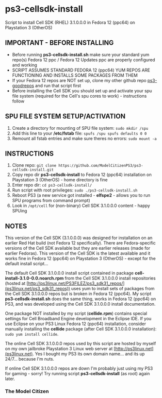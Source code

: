 # ps3-cellsdk-install

Script to install Cell SDK (RHEL) 3.1.0.0.0 in Fedora 12 (ppc64) on Playstation 3 (OtherOS)

## IMPORTANT - BEFORE INSTALLING

- Before running **ps3-cellsdk-install.sh** make sure your standard yum repo(s) Fedora 12 ppc / Fedora 12 Updates ppc are properly configured and working
- SCRIPT ASSUMES STANDARD FEDORA 12 (ppc64) YUM REPOS ARE FUNCTIONING AND INSTALLS SOME PACKAGES FROM THEM
- If your Fedora 12 repos are NOT set up, clone my other github repo [ps3-goodrepos](https://github.com/ModelCitizenPS3/ps3-goodrepos) and run that script first
- Before installing the Cell SDK you should set up and activate your spu file system (required for the Cell's spu cores to work) - instructions follow

## SPU FILE SYSTEM SETUP/ACTIVATION
1. Create a directory for mounting of SPU file system: `sudo mkdir /spu`
2. Add this line to your **/etc/fstab** file: `spufs /spu spufs defaults 0 0`
3. Remount all fstab entries and make sure theres no errors: `sudo mount -a`

## INSTRUCTIONS
1. Clone repo: `git clone https://github.com/ModelCitizenPS3/ps3-cellsdk-install.git`
2. Copy repo dir **ps3-cellsdk-install** to Fedora 12 (ppc64) installation on Playstation 3 (OtherOS) - home directory is fine
3. Enter repo dir: `cd ps3-cellsdk-install/`
4. Run script with root privileges: `sudo ./ps3-cellsdk-install.sh`
5. Reboot PS3 (a new service got installed - **elfspe2** - allows you to run SPU programs from command prompt)
6. Look in `/opt/cell` for (non-binary) Cell SDK 3.1.0.0.0 content - happy SPUing

## NOTES
This version of the Cell SDK (3.1.0.0.0) was designed for installation on an earlier Red Hat build (not Fedora 12 specifically). There are Fedora-specific versions of the Cell SDK available but they are earlier releases (made for earlier Fedoras). This version of the Cell SDK is the latest available and it works fine in Fedora 12 (ppc64) on Playstation 3 (OtherOS) - except for the default install script...

The default Cell SDK 3.1.0.0.0 install script contained in package **cell-install-3.1.0-0.0.noarch.rpm** from the Cell SDK 3.1.0.0.0 install repositories (hosted at [http://ps3linux.net/PS3FILEZ/ps3_sdk31_repos/](ps3linux.net/ps3_sdk31_repos)) uses yum to install sets of packages from the Cell SDK 3.1.0.0.0 repos but is broken in Fedora 12 (ppc64). My script **ps3-cellsdk-install.sh** does the same thing, works in Fedora 12 (ppc64) on PS3, and was developed using the Cell SDK 3.1.0.0.0 install documentation.

One package NOT installed by my script (**cellide.rpm**) contains special settings for Cell Broadband Engine development in the Eclipse IDE. If you use Eclipse on your PS3 Linux Fedora 12 (ppc64) installation, consider manually installing the **cellide** package (after Cell SDK 3.1.0.0.0 installation): `sudo yum install cellide`.

The online Cell SDK 3.1.0.0.0 repos used by this script are hosted by myself on my own jailbroke Playstation 3 Linux web server at [http://ps3linux.net](ps3linux.net). Yes I bought my PS3 its own domain name... and its up 24/7... because I'm nuts.

If online Cell SDK 3.1.0.0.0 repos are down I'm probably just using my PS3 for gaming - sorry! Try running script **ps3-cellsdk-install** (as root) again later.

### The Model Citizen
